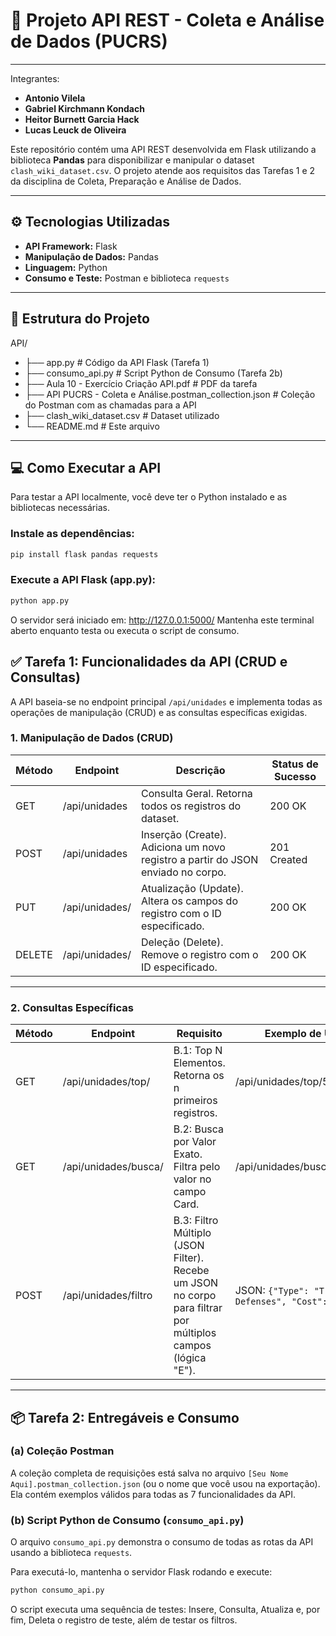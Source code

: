 # 🚀 Projeto API REST - Coleta e Análise de Dados (PUCRS)
---
Integrantes:
- **Antonio Vilela**
- **Gabriel Kirchmann Kondach**
- **Heitor Burnett Garcia Hack**
- **Lucas Leuck de Oliveira** 

Este repositório contém uma API REST desenvolvida em Flask utilizando a biblioteca **Pandas** para disponibilizar e manipular o dataset `clash_wiki_dataset.csv`. O projeto atende aos requisitos das Tarefas 1 e 2 da disciplina de Coleta, Preparação e Análise de Dados.

---

## ⚙️ Tecnologias Utilizadas

- **API Framework:** Flask  
- **Manipulação de Dados:** Pandas  
- **Linguagem:** Python  
- **Consumo e Teste:** Postman e biblioteca `requests`  

---

## 📂 Estrutura do Projeto
API/
- ├── app.py                                                    # Código da API Flask (Tarefa 1)
- ├── consumo_api.py                                            # Script Python de Consumo (Tarefa 2b)
- ├── Aula 10 - Exercício Criação API.pdf                       # PDF da tarefa
- ├── API PUCRS - Coleta e Análise.postman_collection.json      # Coleção do Postman com as chamadas para a API
- ├── clash_wiki_dataset.csv                                    # Dataset utilizado
- └── README.md                                                 # Este arquivo


---

## 💻 Como Executar a API

Para testar a API localmente, você deve ter o Python instalado e as bibliotecas necessárias.

### Instale as dependências:

```bash
pip install flask pandas requests
```
### Execute a API Flask (app.py):

```bash
python app.py
```
O servidor será iniciado em: http://127.0.0.1:5000/
Mantenha este terminal aberto enquanto testa ou executa o script de consumo.

## ✅ Tarefa 1: Funcionalidades da API (CRUD e Consultas)

A API baseia-se no endpoint principal `/api/unidades` e implementa todas as operações de manipulação (CRUD) e as consultas específicas exigidas.

### 1. Manipulação de Dados (CRUD)

| Método | Endpoint                  | Descrição                                           | Status de Sucesso |
|--------|---------------------------|----------------------------------------------------|-----------------|
| GET    | /api/unidades             | Consulta Geral. Retorna todos os registros do dataset. | 200 OK          |
| POST   | /api/unidades             | Inserção (Create). Adiciona um novo registro a partir do JSON enviado no corpo. | 201 Created     |
| PUT    | /api/unidades/<id>        | Atualização (Update). Altera os campos do registro com o ID especificado. | 200 OK          |
| DELETE | /api/unidades/<id>        | Deleção (Delete). Remove o registro com o ID especificado. | 200 OK          |

---

### 2. Consultas Específicas

| Método | Endpoint                   | Requisito                         | Exemplo de Uso |
|--------|----------------------------|----------------------------------|----------------|
| GET    | /api/unidades/top/<n>      | B.1: Top N Elementos. Retorna os n primeiros registros. | /api/unidades/top/5 |
| GET    | /api/unidades/busca/<valor>| B.2: Busca por Valor Exato. Filtra pelo valor no campo Card. | /api/unidades/busca/Archers |
| POST   | /api/unidades/filtro       | B.3: Filtro Múltiplo (JSON Filter). Recebe um JSON no corpo para filtrar por múltiplos campos (lógica "E"). | JSON: `{"Type": "Troops and Defenses", "Cost": 5.0}` |

---

## 📦 Tarefa 2: Entregáveis e Consumo

### (a) Coleção Postman

A coleção completa de requisições está salva no arquivo `[Seu Nome Aqui].postman_collection.json` (ou o nome que você usou na exportação).  
Ela contém exemplos válidos para todas as 7 funcionalidades da API.

### (b) Script Python de Consumo (`consumo_api.py`)

O arquivo `consumo_api.py` demonstra o consumo de todas as rotas da API usando a biblioteca `requests`.

Para executá-lo, mantenha o servidor Flask rodando e execute:

```bash
python consumo_api.py
```

O script executa uma sequência de testes: Insere, Consulta, Atualiza e, por fim, Deleta o registro de teste, além de testar os filtros.
